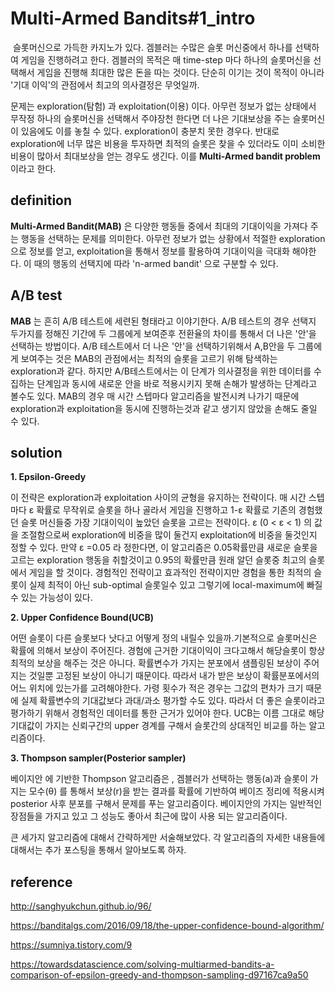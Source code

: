 # Multi-Armed Bandits#1_intro



​	슬롯머신으로 가득한 카지노가 있다. 겜블러는 수많은 슬롯 머신중에서 하나를 선택하여 게임을 진행하려고 한다. 겜블러의 목적은 매 time-step 마다 하나의 슬롯머신을 선택해서 게임을 진행해 최대한 많은 돈을 따는 것이다.    단순히 이기는 것이 목적이 아니라 '기대 이익'의 관점에서 최고의 의사결정은 무엇일까.

문제는 exploration(탐험) 과 exploitation(이용) 이다. 아무런 정보가 없는 상태에서 무작정 하나의 슬롯머신을 선택해서 주야장천 한다면 더 나은 기대보상을 주는 슬롯머신이 있음에도 이를  놓칠 수 있다. exploration이 충분치 못한 경우다.  반대로 exploration에 너무 많은 비용을 투자하면 최적의 슬롯은 찾을 수 있더라도 이미 소비한 비용이 많아서 최대보상을 얻는 경우도 생긴다. 이를 **Multi-Armed bandit problem** 이라고 한다.







## definition

**Multi-Armed Bandit(MAB)** 은 다양한 행동들 중에서 최대의 기대이익을 가져다 주는 행동을 선택하는 문제를 의미한다. 아무런 정보가 없는 상황에서 적절한 exploration으로 정보를 얻고, exploitation을 통해서 정보를 활용하여 기대이익을 극대화 해야한다. 이 때의 행동의 선택지에 따라 'n-armed bandit' 으로 구분할 수 있다.





## A/B test

**MAB** 는 흔히 A/B 테스트에 세련된 형태라고 이야기한다. A/B 테스트의 경우 선택지 두가지를 정해진 기간에 두 그룹에게 보여준후 전환율의 차이를 통해서 더 나은 '안'을 선택하는 방법이다.  A/B 테스트에서 더 나은 '안'을 선택하기위해서 A,B안을 두 그룹에게 보여주는 것은 MAB의 관점에서는 최적의 슬롯을 고르기 위해 탐색하는 exploration과 같다. 하지만 A/B테스트에서는 이 단계가 의사결정을 위한 데이터를 수집하는 단계임과 동시에 새로운 안을 바로 적용시키지 못해 손해가 발생하는 단계라고 볼수도 있다. MAB의 경우 매 시간 스텝마다 알고리즘을 발전시켜 나가기 때문에 exploration과 exploitation을 동시에 진행하는것과 같고 생기지 않았을 손해도 줄일 수 있다. 





## solution



**1. Epsilon-Greedy**

이 전략은 exploration과 exploitation 사이의 균형을 유지하는 전략이다. 매 시간 스텝마다 &epsilon; 확률로 무작위로 슬롯을 하나 골라서 게임을 진행하고 1-&epsilon;  확률로 기존의 경험했던 슬롯 머신들중 가장 기대이익이 높았던 슬롯을 고르는 전략이다. &epsilon; (0 <  &epsilon; < 1) 의 값을 조절함으로써 exploration에 비중을 많이 둘건지 exploitation에 비중을 둘것인지 정할 수 있다. 만약 &epsilon; =0.05  라 정한다면, 이 알고리즘은 0.05확률만큼 새로운 슬롯을 고르는 exploration 행동을 취할것이고 0.95의 확률만큼 원래 알던 슬롯중 최고의 슬롯에서 게임을 할 것이다. 경험적인 전략이고 효과적인 전략이지만 경험을 통한 최적의 슬롯이 실제 최적이 아닌 sub-optimal 슬롯일수 있고 그렇기에 local-maximum에 빠질수 있는 가능성이 있다. 





**2. Upper Confidence Bound(UCB)**

어떤 슬롯이 다른 슬롯보다 낫다고 어떻게 정의 내릴수 있을까.기본적으로 슬롯머신은 확률에 의해서 보상이 주어진다. 경험에 근거한 기대이익이 크다고해서 해당슬롯이 항상 최적의 보상을 해주는 것은 아니다. 확률변수가 가지는 분포에서 샘플링된 보상이 주어지는 것일뿐 고정된 보상이 아니기 때문이다. 따라서 내가 받은 보상이 확률분포에서의 어느 위치에 있는가를 고려해야한다. 가령 횟수가 적은 경우는 그값의 편차가 크기 때문에 실제 확률변수의 기대값보다 과대/과소 평가할 수도 있다. 따라서 더 좋은 슬롯이라고 평가하기 위해서 경험적인 데이터를 통한 근거가 있어야 한다.  UCB는 이름 그대로 해당 기대값이 가지는 신뢰구간의 upper 경계를 구해서 슬롯간의 상대적인 비교를 하는 알고리즘이다. 





**3. Thompson sampler(Posterior sampler)**

베이지안 에 기반한 Thompson 알고리즘은 ,  겜블러가 선택하는 행동(a)과 슬롯이 가지는 모수(&theta;) 를 통해서 보상(r)을 받는 결과를 확률에 기반하여 베이즈 정리에 적용시켜 posterior 사후 분포를 구해서 문제를 푸는 알고리즘이다. 베이지안의 가지는 일반적인 장점들을 가지고 있고 그 성능도 좋아서 최근에 많이 사용 되는 알고리즘이다.





큰 세가지 알고리즘에 대해서 간략하게만 서술해보았다. 각 알고리즘의 자세한 내용들에 대해서는 추가 포스팅을 통해서 알아보도록 하자.







## reference

http://sanghyukchun.github.io/96/

https://banditalgs.com/2016/09/18/the-upper-confidence-bound-algorithm/

https://sumniya.tistory.com/9

https://towardsdatascience.com/solving-multiarmed-bandits-a-comparison-of-epsilon-greedy-and-thompson-sampling-d97167ca9a50